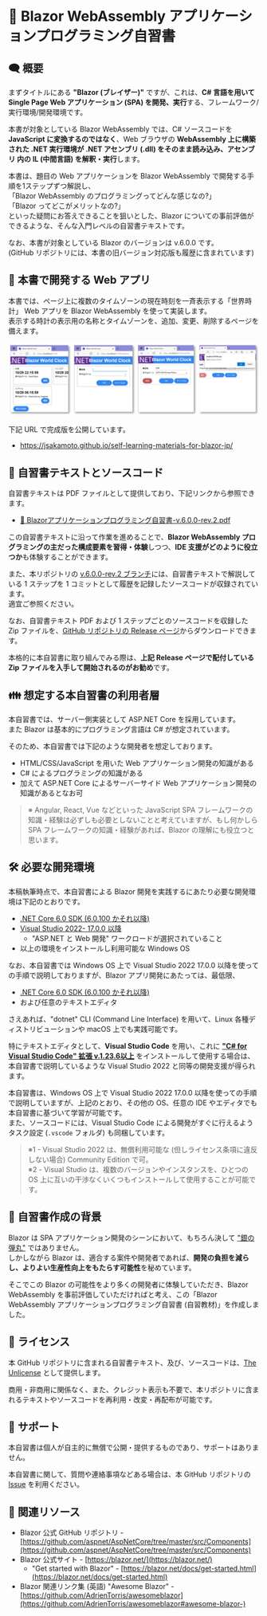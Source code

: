 
📖 Blazor WebAssembly アプリケーションプログラミング自習書
============================================

🗨️ 概要
----------------------------------------

まずタイトルにある **"Blazor (ブレイザー)"** ですが、これは、**C# 言語を用いて Single Page Web アプリケーション (SPA) を開発、実行**する、フレームワーク/実行環境/開発環境です。

本書が対象としている Blazor WebAssembly では、C# ソースコードを **JavaScript に変換するのではなく**、Web ブラウザの **WebAssembly 上に構築された .NET 実行環境が .NET アセンブリ (.dll) をそのまま読み込み、アセンブリ 内の IL (中間言語) を解釈・実行**します。

本書は、題目の Web アプリケーションを Blazor WebAssembly で開発する手順を1ステップずつ解説し、  
「Blazor WebAssembly のプログラミングってどんな感じなの?」  
「Blazor ってどこがメリットなの?」  
といった疑問にお答えできることを狙いとした、Blazor についての事前評価ができるような、そんな入門レベルの自習書テキストです。

なお、本書が対象としている Blazor のバージョンは v.6.0.0 です。  
(GitHub リポジトリには、本書の旧バージョン対応版も履歴に含まれています)


🚀 本書で開発する Web アプリ
----------------------------------------

本書では、ページ上に複数のタイムゾーンの現在時刻を一斉表示する「世界時計」 Web アプリを Blazor WebAssembly を使って実装します。  
表示する時計の表示用の名称とタイムゾーンを、追加、変更、削除するページを備えます。

![fig.1](.assets/fig.001.png)

下記 URL で完成版を公開しています。

- https://jsakamoto.github.io/self-learning-materials-for-blazor-jp/


📖 自習書テキストとソースコード
----------------------------------------

自習書テキストは PDF ファイルとして提供しており、下記リンクから参照できます。

- [📒 Blazorアプリケーションプログラミング自習書-v.6.0.0-rev.2.pdf](https://jsakamoto.github.io/self-learning-materials-for-blazor-jp/Blazor%E3%82%A2%E3%83%97%E3%83%AA%E3%82%B1%E3%83%BC%E3%82%B7%E3%83%A7%E3%83%B3%E3%83%97%E3%83%AD%E3%82%B0%E3%83%A9%E3%83%9F%E3%83%B3%E3%82%B0%E8%87%AA%E7%BF%92%E6%9B%B8-v.6.0.0-rev.2.pdf)

この自習書テキストに沿って作業を進めることで、**Blazor WebAssembly プログラミングの主だった構成要素を習得・体験**しつつ、**IDE 支援がどのように役立つか**も体験することができます。

また、本リポジトリの [v.6.0.0-rev.2 ブランチ](https://github.com/jsakamoto/self-learning-materials-for-blazor-jp/commits/v.6.0.0-rev.2)には、自習書テキストで解説している 1 ステップを 1 コミットとして履歴を記録したソースコードが収録されています。  
適宜ご参照ください。

なお、自習書テキスト PDF および 1 ステップごとのソースコードを収録した Zip ファイルを、[GitHub リポジトリの Release ページ](https://github.com/jsakamoto/self-learning-materials-for-blazor-jp/releases)からダウンロードできます。  

本格的に本自習書に取り組んでみる際は、**上記 Release ページで配付している Zip ファイルを入手して開始されるのがお勧め**です。


👪 想定する本自習書の利用者層
----------------------------------------

本自習書では、サーバー側実装として ASP.NET Core を採用しています。  
また Blazor は基本的にプログラミング言語は C# が想定されています。

そのため、本自習書では下記のような開発者を想定しております。

- HTML/CSS/JavaScript を用いた Web アプリケーション開発の知識がある
- C# によるプログラミングの知識がある
- 加えて ASP.NET Core によるサーバーサイド Web アプリケーション開発の知識があるとなお可

> ※ Angular, React, Vue などといった JavaScript SPA フレームワークの知識・経験は必ずしも必要としないことと考えていますが、もし何かしら SPA フレームワークの知識・経験があれば、Blazor の理解にも役立つと思います。


🛠️ 必要な開発環境
----------------------------------------

本稿執筆時点で、本自習書による Blazor 開発を実践するにあたり必要な開発環境は下記のとおりです。

- [.NET Core 6.0 SDK (6.0.100 かそれ以降)](https://dotnet.microsoft.com/download/dotnet-core/6.0)
- [Visual Studio 2022- 17.0.0 以降](https://visualstudio.microsoft.com/vs/)
    - "ASP.NET と Web 開発" ワークロードが選択されていること
- 以上の環境をインストールし利用可能な Windows OS

なお、本自習書では Windows OS 上で Visual Studio 2022 17.0.0 以降を使っての手順で説明しておりますが、Blazor アプリ開発にあたっては、最低限、 

- [.NET Core 6.0 SDK (6.0.100 かそれ以降)](https://dotnet.microsoft.com/download/dotnet-core/5.0)
- および任意のテキストエディタ 

さえあれば、"dotnet" CLI (Command Line Interface) を用いて、Linux 各種ディストリビューションや macOS 上でも実践可能です。

特にテキストエディタとして、**Visual Studio Code** を用い、これに **["C# for Visual Studio Code" 拡張 v.1.23.6以上](https://marketplace.visualstudio.com/items?itemName=ms-vscode.csharp)** をインストールして使用する場合は、本自習書で説明しているような Visual Studio 2022 と同等の開発支援が得られます。

 本自習書は、Windows OS 上で Visual Studio 2022 17.0.0 以降を使っての手順で説明していますが、上記のとおり、その他の OS、任意の IDE やエディタでも本自習書に基づいて学習が可能です。  
 また、ソースコードには、Visual Studio Code による開発がすぐに行えるようタスク設定 (`.vscode` フォルダ) も同梱しています。

> ※1 - Visual Studio 2022 は、無償利用可能な (但しライセンス条項に違反しない場合) Community Edition で可。  
> ※2 - Visual Studio は、複数のバージョンやインスタンスを、ひとつの OS 上に互いの干渉なくいくつもインストールして使用することが可能です。

 🤔 自習書作成の背景
----------------------------------------

Blazor は SPA アプリケーション開発のシーンにおいて、もちろん決して ["銀の弾丸"](https://kotobank.jp/word/%E9%8A%80%E3%81%AE%E5%BC%BE%E4%B8%B8-248402) ではありません。  
しかしながら Blazor は、適合する案件や開発者であれば、**開発の負担を減らし、よりよい生産性向上をもたらす可能性**を秘めています。

そこでこの Blazor の可能性をより多くの開発者に体験していただき、Blazor WebAssembly を事前評価していただければと考え、この「Blazor WebAssembly アプリケーションプログラミング自習書 (自習教材)」を作成しました。


📣 ライセンス
----------------------------------------

本 GitHub リポジトリに含まれる自習書テキスト、及び、ソースコードは、[The Unlicense](LICENSE) として提供します。

商用・非商用に関係なく、また、クレジット表示も不要で、本リポジトリに含まれるテキストやソースコードを再利用・改変・再配布が可能です。


📩 サポート
----------------------------------------

本自習書は個人が自主的に無償で公開・提供するものであり、サポートはありません。

本自習書に関して、質問や連絡事項などある場合は、本 GitHub リポジトリの [Issue](https://github.com/jsakamoto/self-learning-materials-for-blazor-jp/issues) を利用ください。


🔗 関連リソース
----------------------------------------

- Blazor 公式 GitHub リポジトリ - [https://github.com/aspnet/AspNetCore/tree/master/src/Components](https://github.com/aspnet/AspNetCore/tree/master/src/Components)
- Blazor 公式サイト - [https://blazor.net/](https://blazor.net/)
    - "Get started with Blazor" - [https://blazor.net/docs/get-started.html](https://blazor.net/docs/get-started.html)
- Blazor 関連リンク集 (英語) "Awesome Blazor" - [https://github.com/AdrienTorris/awesomeblazor](https://github.com/AdrienTorris/awesomeblazor#awesome-blazor-) 